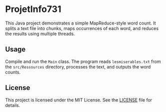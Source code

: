 # ProjetInfo731

This Java project demonstrates a simple MapReduce-style word count. It splits a text file into chunks, maps occurrences of each word, and reduces the results using multiple threads.

## Usage

Compile and run the `Main` class. The program reads `lesmiserables.txt` from the `src/Ressources` directory, processes the text, and outputs the word counts.

## License

This project is licensed under the MIT License. See the [LICENSE](LICENSE) file for details.
